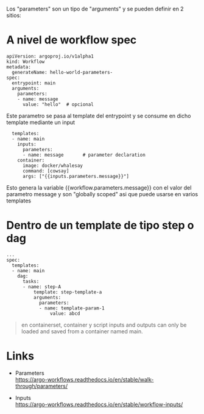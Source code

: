 Los "parameters" son un tipo de "arguments" y se pueden definir en 2 sitios:

# A nivel de workflow spec

```
apiVersion: argoproj.io/v1alpha1
kind: Workflow
metadata:
  generateName: hello-world-parameters-
spec:
  entrypoint: main
  arguments:
    parameters:
    - name: message
      value: "hello"  # opcional
```
Este parametro se pasa al template del entrypoint y se consume en dicho template mediante un input

```
  templates:
  - name: main
    inputs:
      parameters:
      - name: message       # parameter declaration
    container:
      image: docker/whalesay
      command: [cowsay]
      args: ["{{inputs.parameters.message}}"]
```

Esto genera la variable {{workflow.parameters.message}} con el valor del parametro message y son "globally scoped" asi que puede usarse en varios templates


# Dentro de un template de tipo step o dag
```
...
spec:
  templates:
  - name: main
    dag:
      tasks:
      - name: step-A
          template: step-template-a
          arguments:
            parameters:
            - name: template-param-1
                value: abcd
  ```

> en containerset, container y script inputs and outputs can only be loaded and saved from a container named main.

# Links

- Parameters  
https://argo-workflows.readthedocs.io/en/stable/walk-through/parameters/

- Inputs  
https://argo-workflows.readthedocs.io/en/stable/workflow-inputs/